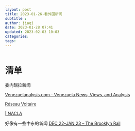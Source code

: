 ```yaml
---
layout: post
title: 2023-01-26-看外国新闻
subtitle :
author: jiaqi
date: 2023-01-28 07:41
updated: 2023-02-03 10:03
categories: 
tags:
---
```

```toc
```

# 清单

委内瑞拉新闻

[Venezuelanalysis.com - Venezuela News, Views, and Analysis](http://venezuelanalysis.com/)

[Réseau Voltaire](https://www.voltairenet.org/)

[| NACLA](https://nacla.org/node)

好像有一些中东的新闻
[DEC 22–JAN 23 – The Brooklyn Rail](https://brooklynrail.org/2023/12/)


